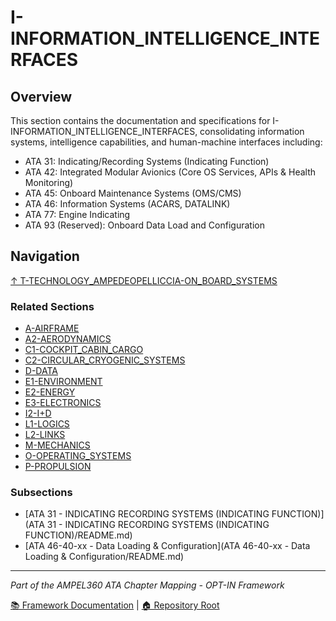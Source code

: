 # I-INFORMATION_INTELLIGENCE_INTERFACES

## Overview

This section contains the documentation and specifications for I-INFORMATION_INTELLIGENCE_INTERFACES, consolidating information systems, intelligence capabilities, and human-machine interfaces including:

- ATA 31: Indicating/Recording Systems (Indicating Function)
- ATA 42: Integrated Modular Avionics (Core OS Services, APIs & Health Monitoring)
- ATA 45: Onboard Maintenance Systems (OMS/CMS)
- ATA 46: Information Systems (ACARS, DATALINK)
- ATA 77: Engine Indicating
- ATA 93 (Reserved): Onboard Data Load and Configuration

## Navigation

[↑ T-TECHNOLOGY_AMPEDEOPELLICCIA-ON_BOARD_SYSTEMS](../README.md)

### Related Sections

- [A-AIRFRAME](../A-AIRFRAME/README.md)
- [A2-AERODYNAMICS](../A2-AERODYNAMICS/README.md)
- [C1-COCKPIT_CABIN_CARGO](../C1-COCKPIT_CABIN_CARGO/README.md)
- [C2-CIRCULAR_CRYOGENIC_SYSTEMS](../C2-CIRCULAR_CRYOGENIC_SYSTEMS/README.md)
- [D-DATA](../D-DATA/README.md)
- [E1-ENVIRONMENT](../E1-ENVIRONMENT/README.md)
- [E2-ENERGY](../E2-ENERGY/README.md)
- [E3-ELECTRONICS](../E3-ELECTRONICS/README.md)
- [I2-I+D](../I2-I+D/README.md)
- [L1-LOGICS](../L1-LOGICS/README.md)
- [L2-LINKS](../L2-LINKS/README.md)
- [M-MECHANICS](../M-MECHANICS/README.md)
- [O-OPERATING_SYSTEMS](../O-OPERATING_SYSTEMS/README.md)
- [P-PROPULSION](../P-PROPULSION/README.md)

### Subsections

- [ATA 31 - INDICATING RECORDING SYSTEMS (INDICATING FUNCTION)](ATA 31 - INDICATING RECORDING SYSTEMS (INDICATING FUNCTION)/README.md)
- [ATA 46-40-xx - Data Loading & Configuration](ATA 46-40-xx - Data Loading & Configuration/README.md)

---

*Part of the AMPEL360 ATA Chapter Mapping - OPT-IN Framework*

[📚 Framework Documentation](../../README.md) | [🏠 Repository Root](../../../README.md)
